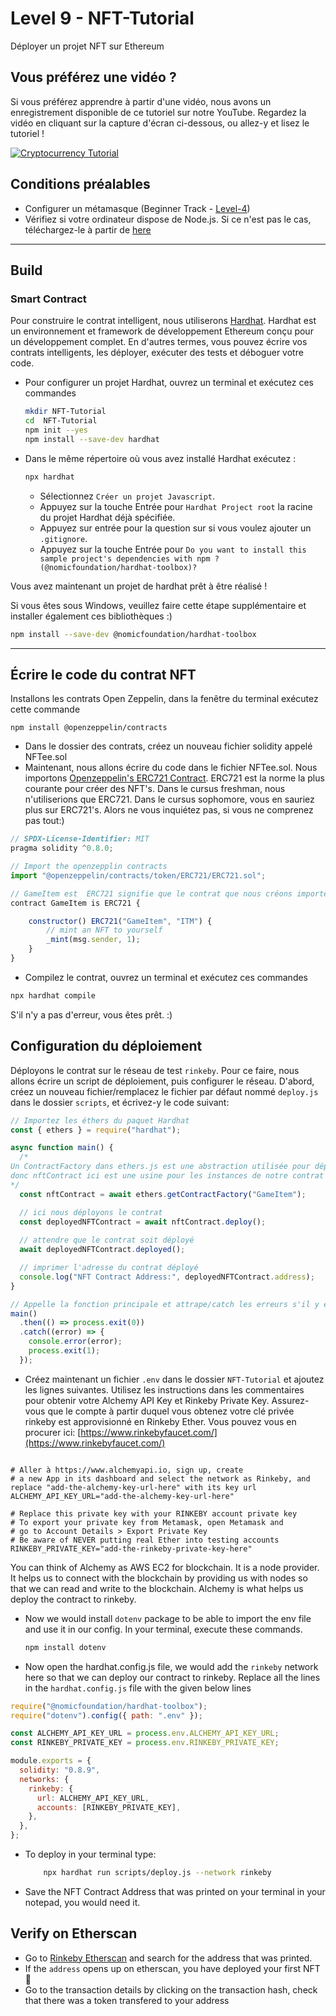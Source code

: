 # Level 9 - NFT-Tutorial 

Déployer un projet NFT sur Ethereum

## Vous préférez une vidéo ?
Si vous préférez apprendre à partir d'une vidéo, nous avons un enregistrement disponible de ce tutoriel sur notre YouTube. Regardez la vidéo en cliquant sur la capture d'écran ci-dessous, ou allez-y et lisez le tutoriel !

[![Cryptocurrency Tutorial](https://i.imgur.com/klHysek.png)](https://www.youtube.com/watch?v=uwnAXAsd428 "NFT Tutorial")

## Conditions préalables

- Configurer un métamasque (Beginner Track - [Level-4](https://github.com/LearnWeb3DAO/Crypto-Wallets))
- Vérifiez si votre ordinateur dispose de Node.js. Si ce n'est pas le cas, téléchargez-le à partir de [here](https://nodejs.org/en/download/)

---

## Build

### Smart Contract

Pour construire le contrat intelligent, nous utiliserons [Hardhat](https://hardhat.org/).
Hardhat est un environnement et framework de développement Ethereum conçu pour un développement complet. En d'autres termes, vous pouvez écrire vos contrats intelligents, les déployer, exécuter des tests et déboguer votre code.

- Pour configurer un projet Hardhat, ouvrez un terminal et exécutez ces commandes

  ```bash
  mkdir NFT-Tutorial
  cd  NFT-Tutorial
  npm init --yes
  npm install --save-dev hardhat
  ```

- Dans le même répertoire où vous avez installé Hardhat exécutez :

  ```bash
  npx hardhat
  ```

  - Sélectionnez `Créer un projet Javascript`.
  - Appuyez sur la touche Entrée pour `Hardhat Project root` la racine du projet Hardhat déjà spécifiée.
  - Appuyez sur entrée pour la question sur si vous voulez ajouter un `.gitignore`.
  - Appuyez sur la touche Entrée pour `Do you want to install this sample project's dependencies with npm ? (@nomicfoundation/hardhat-toolbox)?`

Vous avez maintenant un projet de hardhat prêt à être réalisé !

Si vous êtes sous Windows, veuillez faire cette étape supplémentaire et installer également ces bibliothèques :)

```bash
npm install --save-dev @nomicfoundation/hardhat-toolbox
```

---

## Écrire le code du contrat NFT

Installons les contrats Open Zeppelin, dans la fenêtre du terminal exécutez cette commande

```
npm install @openzeppelin/contracts
```

- Dans le dossier des contrats, créez un nouveau fichier solidity appelé NFTee.sol
- Maintenant, nous allons écrire du code dans le fichier NFTee.sol. Nous importons [Openzeppelin's ERC721 Contract](https://github.com/OpenZeppelin/openzeppelin-contracts/blob/master/contracts/token/ERC721/ERC721.sol). ERC721 est la norme la plus courante pour créer des NFT's. Dans le cursus freshman, nous n'utiliserions que ERC721. Dans le cursus sophomore, vous en sauriez plus sur ERC721's. Alors ne vous inquiétez pas, si vous ne comprenez pas tout:)

```js
// SPDX-License-Identifier: MIT
pragma solidity ^0.8.0;

// Import the openzepplin contracts
import "@openzeppelin/contracts/token/ERC721/ERC721.sol";

// GameItem est  ERC721 signifie que le contrat que nous créons importe ERC721 et suit le contrat ERC721 de openzeppelin
contract GameItem is ERC721 {

    constructor() ERC721("GameItem", "ITM") {
        // mint an NFT to yourself
        _mint(msg.sender, 1);
    }
}
```

- Compilez le contrat, ouvrez un terminal et exécutez ces commandes

```bash
npx hardhat compile
```

S'il n'y a pas d'erreur, vous êtes prêt. :)

## Configuration du déploiement

Déployons le contrat sur le réseau de test `rinkeby`. Pour ce faire, nous allons écrire un script de déploiement, puis configurer le réseau. D'abord, créez un nouveau fichier/remplacez le fichier par défaut nommé `deploy.js` dans le dossier `scripts`, et écrivez-y le code suivant:

```js
// Importez les éthers du paquet Hardhat
const { ethers } = require("hardhat");

async function main() {
  /*
Un ContractFactory dans ethers.js est une abstraction utilisée pour déployer de nouveaux smart contracts,
donc nftContract ici est une usine pour les instances de notre contrat GameItem.
*/
  const nftContract = await ethers.getContractFactory("GameItem");

  // ici nous déployons le contrat
  const deployedNFTContract = await nftContract.deploy();
  
  // attendre que le contrat soit déployé
  await deployedNFTContract.deployed();

  // imprimer l'adresse du contrat déployé
  console.log("NFT Contract Address:", deployedNFTContract.address);
}

// Appelle la fonction principale et attrape/catch les erreurs s'il y en a une.
main()
  .then(() => process.exit(0))
  .catch((error) => {
    console.error(error);
    process.exit(1);
  });
```

- Créez maintenant un fichier `.env`  dans le dossier `NFT-Tutorial`  et ajoutez les lignes suivantes. Utilisez les instructions dans les commentaires pour obtenir votre Alchemy API Key et Rinkeby Private Key. Assurez-vous que le compte à partir duquel vous obtenez votre clé privée rinkeby est approvisionné en Rinkeby Ether. Vous pouvez vous en procurer ici: [https://www.rinkebyfaucet.com/](https://www.rinkebyfaucet.com/)

```

# Aller à https://www.alchemyapi.io, sign up, create
# a new App in its dashboard and select the network as Rinkeby, and replace "add-the-alchemy-key-url-here" with its key url
ALCHEMY_API_KEY_URL="add-the-alchemy-key-url-here"

# Replace this private key with your RINKEBY account private key
# To export your private key from Metamask, open Metamask and
# go to Account Details > Export Private Key
# Be aware of NEVER putting real Ether into testing accounts
RINKEBY_PRIVATE_KEY="add-the-rinkeby-private-key-here"

```

You can think of Alchemy as AWS EC2 for blockchain. It is a node provider. It helps us to connect with the blockchain by providing us with nodes so that we can read and write to the blockchain. Alchemy is what helps us deploy the contract to rinkeby.

- Now we would install `dotenv` package to be able to import the env file and use it in our config.
  In your terminal, execute these commands.
  ```bash
  npm install dotenv
  ```
- Now open the hardhat.config.js file, we would add the `rinkeby` network here so that we can deploy our contract to rinkeby. Replace all the lines in the `hardhat.config.js` file with the given below lines

```js
require("@nomicfoundation/hardhat-toolbox");
require("dotenv").config({ path: ".env" });

const ALCHEMY_API_KEY_URL = process.env.ALCHEMY_API_KEY_URL;
const RINKEBY_PRIVATE_KEY = process.env.RINKEBY_PRIVATE_KEY;

module.exports = {
  solidity: "0.8.9",
  networks: {
    rinkeby: {
      url: ALCHEMY_API_KEY_URL,
      accounts: [RINKEBY_PRIVATE_KEY],
    },
  },
};
```

- To deploy in your terminal type:
  ```bash
      npx hardhat run scripts/deploy.js --network rinkeby
  ```
- Save the NFT Contract Address that was printed on your terminal in your notepad, you would need it.

## Verify on Etherscan

- Go to [Rinkeby Etherscan](https://rinkeby.etherscan.io/) and search for the address that was printed.
- If the `address` opens up on etherscan, you have deployed your first NFT 🎉
- Go to the transaction details by clicking on the transaction hash, check that there was a token transfered to your address
